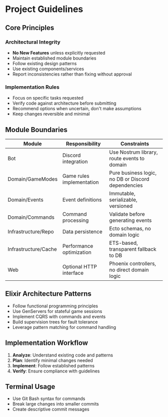 # Project Guidelines

## Core Principles

### Architectural Integrity
- **No New Features** unless explicitly requested
- Maintain established module boundaries
- Follow existing design patterns
- Use existing components/services
- Report inconsistencies rather than fixing without approval

### Implementation Rules
- Focus on specific tasks requested
- Verify code against architecture before submitting
- Recommend options when uncertain, don't make assumptions
- Keep changes reversible and minimal

## Module Boundaries

| Module | Responsibility | Constraints |
|--------|----------------|-------------|
| Bot | Discord integration | Use Nostrum library, route events to domain |
| Domain/GameModes | Game rules implementation | Pure business logic, no DB or Discord dependencies |
| Domain/Events | Event definitions | Immutable, serializable, versioned |
| Domain/Commands | Command processing | Validate before generating events |
| Infrastructure/Repo | Data persistence | Ecto schemas, no domain logic |
| Infrastructure/Cache | Performance optimization | ETS-based, transparent fallback to DB |
| Web | Optional HTTP interface | Phoenix controllers, no direct domain logic |

## Elixir Architecture Patterns
- Follow functional programming principles
- Use GenServers for stateful game sessions
- Implement CQRS with commands and events
- Build supervision trees for fault tolerance
- Leverage pattern matching for command handling

## Implementation Workflow

1. **Analyze**: Understand existing code and patterns
2. **Plan**: Identify minimal changes needed
3. **Implement**: Follow established patterns
4. **Verify**: Ensure compliance with guidelines

## Terminal Usage
- Use Git Bash syntax for commands
- Break large changes into smaller commits
- Create descriptive commit messages 